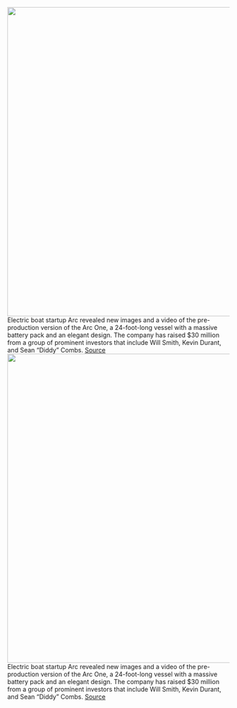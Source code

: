 <img src='https://cdn.vox-cdn.com/thumbor/bHxkgynAUYp0FGqHUOBR1kVy014=/0x0:1920x1280/1200x800/filters:focal(807x487:1113x793)/cdn.vox-cdn.com/uploads/chorus_image/image/70573368/Arc_One___5.0.jpg' width='700px' /><br/>
Electric boat startup Arc revealed new images and a video of the pre-production version of the Arc One, a 24-foot-long vessel with a massive battery pack and an elegant design. The company has raised $30 million from a group of prominent investors that include Will Smith, Kevin Durant, and Sean “Diddy” Combs.
<a href='https://www.theverge.com/2022/3/3/22958830/arc-electric-boat-pre-proudction-photo-video-battery'> Source <a/><img src='https://cdn.vox-cdn.com/thumbor/bHxkgynAUYp0FGqHUOBR1kVy014=/0x0:1920x1280/1200x800/filters:focal(807x487:1113x793)/cdn.vox-cdn.com/uploads/chorus_image/image/70573368/Arc_One___5.0.jpg' width='700px' /><br/>
Electric boat startup Arc revealed new images and a video of the pre-production version of the Arc One, a 24-foot-long vessel with a massive battery pack and an elegant design. The company has raised $30 million from a group of prominent investors that include Will Smith, Kevin Durant, and Sean “Diddy” Combs.
<a href='https://www.theverge.com/2022/3/3/22958830/arc-electric-boat-pre-proudction-photo-video-battery'> Source <a/>